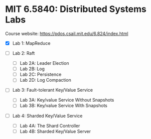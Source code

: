 # MIT 6.5840: Distributed Systems Labs

Course website: https://pdos.csail.mit.edu/6.824/index.html

- [x] Lab 1: MapReduce

- [ ] Lab 2: Raft
  - [ ] Lab 2A: Leader Election
  - [ ] Lab 2B: Log
  - [ ] Lab 2C: Persistence
  - [ ] Lab 2D: Log Compaction

- [ ] Lab 3: Fault-tolerant Key/Value Service
  - [ ] Lab 3A: Key/value Service Without Snapshots
  - [ ] Lab 3B: Key/value Service With Snapshots

- [ ] Lab 4: Sharded Key/Value Service
  - [ ] Lab 4A: The Shard Controller
  - [ ] Lab 4B: Sharded Key/Value Server
